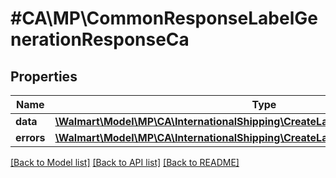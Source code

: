 # #CA\MP\CommonResponseLabelGenerationResponseCa

## Properties

Name | Type | Description | Notes
------------ | ------------- | ------------- | -------------
**data** | [**\Walmart\Model\MP\CA\InternationalShipping\CreateLabel200ResponseData**](CreateLabel200ResponseData.md) |  | [optional]
**errors** | [**\Walmart\Model\MP\CA\InternationalShipping\CreateLabel200ResponseErrorsInner[]**](CreateLabel200ResponseErrorsInner.md) | errors | [optional]


[[Back to Model list]](../) [[Back to API list]](../../Api/CA/MP) [[Back to README]](../../README.md)
